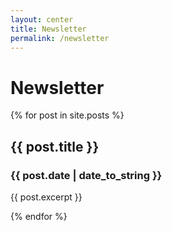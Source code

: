 ```yaml
---
layout: center
title: Newsletter
permalink: /newsletter
---
```


# Newsletter
<!-- TODO: Swap between grid and timeline layouts -->

<div class="row">
    {% for post in site.posts %}
    <div class="col-6">
        <h2>{{ post.title }}</h2>
        <h3>{{ post.date | date_to_string }}</h3>
        <p>{{ post.excerpt }}</p>
    </div>
    {% endfor %}
</div>